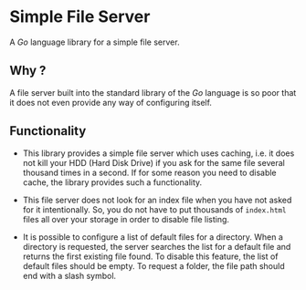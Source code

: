 # Simple File Server

A _Go_ language library for a simple file server.

## Why ?

A file server built into the standard library of the _Go_ language is so poor 
that it does not even provide any way of configuring itself. 

## Functionality

* This library provides a simple file server which uses caching, i.e. it does 
not kill your HDD (Hard Disk Drive) if you ask for the same file several 
thousand times in a second. If for some reason you need to disable cache, the 
library provides such a functionality.


* This file server does not look for an index file when you have not asked for 
it intentionally. So, you do not have to put thousands of `index.html` files 
all over your storage in order to disable file listing. 


* It is possible to configure a list of default files for a directory. When a 
directory is requested, the server searches the list for a default file and 
returns the first existing file found. To disable this feature, the list of 
default files should be empty. To request a folder, the file path should end 
with a slash symbol.
